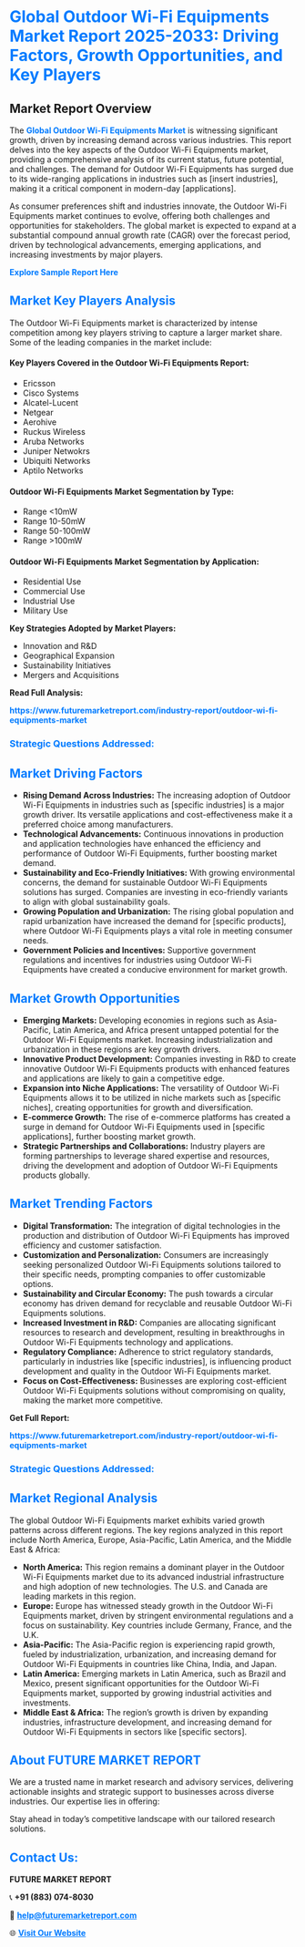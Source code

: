 <h1 style="color: #007BFF;">Global Outdoor Wi-Fi Equipments Market Report 2025-2033: Driving Factors, Growth Opportunities, and Key Players</h1>

<section id="overview">
<h2>Market Report Overview</h2>
<p>The <a href="https://www.futuremarketreport.com/industry-report/outdoor-wi-fi-equipments-market" style="color: #007BFF; text-decoration: none;"><strong>Global Outdoor Wi-Fi Equipments Market</strong></a> is witnessing significant growth, driven by increasing demand across various industries. This report delves into the key aspects of the Outdoor Wi-Fi Equipments market, providing a comprehensive analysis of its current status, future potential, and challenges. The demand for Outdoor Wi-Fi Equipments has surged due to its wide-ranging applications in industries such as [insert industries], making it a critical component in modern-day [applications].</p>
<p>As consumer preferences shift and industries innovate, the Outdoor Wi-Fi Equipments market continues to evolve, offering both challenges and opportunities for stakeholders. The global market is expected to expand at a substantial compound annual growth rate (CAGR) over the forecast period, driven by technological advancements, emerging applications, and increasing investments by major players.</p>
</section>

<section id="overview">
<p><a href="https://www.futuremarketreport.com/request-sample/reportId=90759" style="color: #007BFF; text-decoration: none;"><strong>Explore Sample Report Here</strong></a></p>
</section>

<section id="key-players">
<h2 style="color: #007BFF;">Market Key Players Analysis</h2>
<p>The Outdoor Wi-Fi Equipments market is characterized by intense competition among key players striving to capture a larger market share. Some of the leading companies in the market include:</p>
<h4>Key Players Covered in the Outdoor Wi-Fi Equipments Report:</h4>
<ul><li>Ericsson</li><li>Cisco Systems</li><li>Alcatel-Lucent</li><li>Netgear</li><li>Aerohive</li><li>Ruckus Wireless</li><li>Aruba Networks</li><li>Juniper Netwokrs</li><li>Ubiquiti Networks</li><li>Aptilo Networks</li></ul>
<h4>Outdoor Wi-Fi Equipments Market Segmentation by Type:</h4>
<ul><li>Range &lt;10mW</li><li>Range 10-50mW</li><li>Range 50-100mW</li><li>Range &gt;100mW</li></ul>

<h4>Outdoor Wi-Fi Equipments Market Segmentation by Application:</h4>
<ul><li>Residential Use</li><li>Commercial Use</li><li>Industrial Use</li><li>Military Use</li></ul>
<p><strong>Key Strategies Adopted by Market Players:</strong></p>
<ul>
<li>Innovation and R&D</li>
<li>Geographical Expansion</li>
<li>Sustainability Initiatives</li>
<li>Mergers and Acquisitions</li>
</ul>
</section>

<section>
<p><strong>Read Full Analysis: </strong></p><a href="https://www.futuremarketreport.com/industry-report/outdoor-wi-fi-equipments-market" style="color: #007BFF; text-decoration: none;"><strong>https://www.futuremarketreport.com/industry-report/outdoor-wi-fi-equipments-market</strong></a>
<h3 style="color: #007BFF;">Strategic Questions Addressed:</h3>
</section>

<section id="driving-factors">
<h2 style="color: #007BFF;">Market Driving Factors</h2>
<ul>
<li><strong>Rising Demand Across Industries:</strong> The increasing adoption of Outdoor Wi-Fi Equipments in industries such as [specific industries] is a major growth driver. Its versatile applications and cost-effectiveness make it a preferred choice among manufacturers.</li>
<li><strong>Technological Advancements:</strong> Continuous innovations in production and application technologies have enhanced the efficiency and performance of Outdoor Wi-Fi Equipments, further boosting market demand.</li>
<li><strong>Sustainability and Eco-Friendly Initiatives:</strong> With growing environmental concerns, the demand for sustainable Outdoor Wi-Fi Equipments solutions has surged. Companies are investing in eco-friendly variants to align with global sustainability goals.</li>
<li><strong>Growing Population and Urbanization:</strong> The rising global population and rapid urbanization have increased the demand for [specific products], where Outdoor Wi-Fi Equipments plays a vital role in meeting consumer needs.</li>
<li><strong>Government Policies and Incentives:</strong> Supportive government regulations and incentives for industries using Outdoor Wi-Fi Equipments have created a conducive environment for market growth.</li>
</ul>
</section>

<section id="growth-opportunities">
<h2 style="color: #007BFF;">Market Growth Opportunities</h2>
<ul>
<li><strong>Emerging Markets:</strong> Developing economies in regions such as Asia-Pacific, Latin America, and Africa present untapped potential for the Outdoor Wi-Fi Equipments market. Increasing industrialization and urbanization in these regions are key growth drivers.</li>
<li><strong>Innovative Product Development:</strong> Companies investing in R&D to create innovative Outdoor Wi-Fi Equipments products with enhanced features and applications are likely to gain a competitive edge.</li>
<li><strong>Expansion into Niche Applications:</strong> The versatility of Outdoor Wi-Fi Equipments allows it to be utilized in niche markets such as [specific niches], creating opportunities for growth and diversification.</li>
<li><strong>E-commerce Growth:</strong> The rise of e-commerce platforms has created a surge in demand for Outdoor Wi-Fi Equipments used in [specific applications], further boosting market growth.</li>
<li><strong>Strategic Partnerships and Collaborations:</strong> Industry players are forming partnerships to leverage shared expertise and resources, driving the development and adoption of Outdoor Wi-Fi Equipments products globally.</li>
</ul>
</section>

<section id="trending-factors">
<h2 style="color: #007BFF;">Market Trending Factors</h2>
<ul>
<li><strong>Digital Transformation:</strong> The integration of digital technologies in the production and distribution of Outdoor Wi-Fi Equipments has improved efficiency and customer satisfaction.</li>
<li><strong>Customization and Personalization:</strong> Consumers are increasingly seeking personalized Outdoor Wi-Fi Equipments solutions tailored to their specific needs, prompting companies to offer customizable options.</li>
<li><strong>Sustainability and Circular Economy:</strong> The push towards a circular economy has driven demand for recyclable and reusable Outdoor Wi-Fi Equipments solutions.</li>
<li><strong>Increased Investment in R&D:</strong> Companies are allocating significant resources to research and development, resulting in breakthroughs in Outdoor Wi-Fi Equipments technology and applications.</li>
<li><strong>Regulatory Compliance:</strong> Adherence to strict regulatory standards, particularly in industries like [specific industries], is influencing product development and quality in the Outdoor Wi-Fi Equipments market.</li>
<li><strong>Focus on Cost-Effectiveness:</strong> Businesses are exploring cost-efficient Outdoor Wi-Fi Equipments solutions without compromising on quality, making the market more competitive.</li>
</ul>
</section>

<section>
<p><strong>Get Full Report: </strong></p><a href="https://www.futuremarketreport.com/industry-report/outdoor-wi-fi-equipments-market" style="color: #007BFF; text-decoration: none;"><strong>https://www.futuremarketreport.com/industry-report/outdoor-wi-fi-equipments-market</strong></a>
<h3 style="color: #007BFF;">Strategic Questions Addressed:</h3>
</section>


<section id="regional-analysis">
<h2 style="color: #007BFF;">Market Regional Analysis</h2>
<p>The global Outdoor Wi-Fi Equipments market exhibits varied growth patterns across different regions. The key regions analyzed in this report include North America, Europe, Asia-Pacific, Latin America, and the Middle East & Africa:</p>
<ul>
<li><strong>North America:</strong> This region remains a dominant player in the Outdoor Wi-Fi Equipments market due to its advanced industrial infrastructure and high adoption of new technologies. The U.S. and Canada are leading markets in this region.</li>
<li><strong>Europe:</strong> Europe has witnessed steady growth in the Outdoor Wi-Fi Equipments market, driven by stringent environmental regulations and a focus on sustainability. Key countries include Germany, France, and the U.K.</li>
<li><strong>Asia-Pacific:</strong> The Asia-Pacific region is experiencing rapid growth, fueled by industrialization, urbanization, and increasing demand for Outdoor Wi-Fi Equipments in countries like China, India, and Japan.</li>
<li><strong>Latin America:</strong> Emerging markets in Latin America, such as Brazil and Mexico, present significant opportunities for the Outdoor Wi-Fi Equipments market, supported by growing industrial activities and investments.</li>
<li><strong>Middle East & Africa:</strong> The region’s growth is driven by expanding industries, infrastructure development, and increasing demand for Outdoor Wi-Fi Equipments in sectors like [specific sectors].</li>
</ul>
</section>

<footer>
<h2 style="color: #007BFF;">About FUTURE MARKET REPORT</h2>
<p>We are a trusted name in market research and advisory services, delivering actionable insights and strategic support to businesses across diverse industries. Our expertise lies in offering:</p>

<p>Stay ahead in today’s competitive landscape with our tailored research solutions.</p>

<h2 style="color: #007BFF;">Contact Us:</h2>
<p><strong>FUTURE MARKET REPORT</strong></p>
<p>📞 <strong>+91 (883) 074-8030</strong></p>
<p>📧 <strong><a href="mailto:help@futuremarketreport.com" style="color: #007BFF;">help@futuremarketreport.com</a></strong></p>
<p>🌐 <strong><a href="https://www.futuremarketreport.com/" style="color: #007BFF;">Visit Our Website</a></strong></p>
</footer>